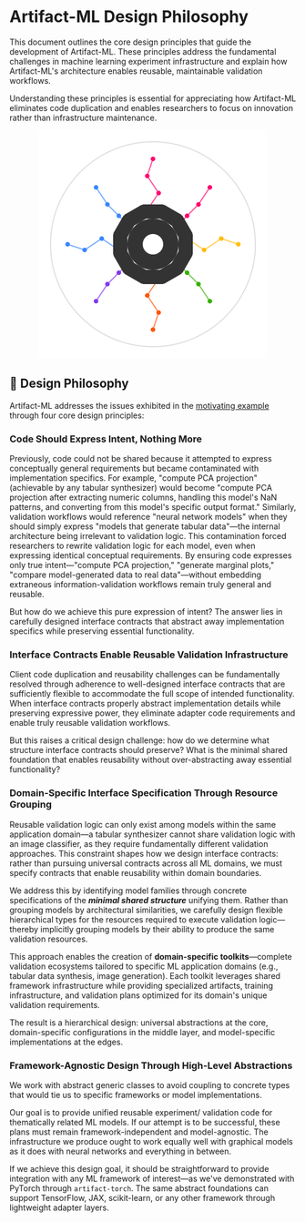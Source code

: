 # Artifact-ML Design Philosophy

This document outlines the core design principles that guide the development of Artifact-ML. These principles address the fundamental challenges in machine learning experiment infrastructure and explain how Artifact-ML's architecture enables reusable, maintainable validation workflows.

Understanding these principles is essential for appreciating how Artifact-ML eliminates code duplication and enables researchers to focus on innovation rather than infrastructure maintenance.

<p align="center">
  <img src="assets/artifact_ml_logo.svg" width="400" alt="Artifact-ML Logo">
</p>

## 🎯 Design Philosophy

Artifact-ML addresses the issues exhibited in the [motivating example](motivating_example.md) through four core design principles:

### Code Should Express Intent, Nothing More

Previously, code could not be shared because it attempted to express conceptually general requirements but became contaminated with implementation specifics. For example, "compute PCA projection" (achievable by any tabular synthesizer) would become "compute PCA projection after extracting numeric columns, handling this model's NaN patterns, and converting from this model's specific output format." Similarly, validation workflows would reference "neural network models" when they should simply express "models that generate tabular data"—the internal architecture being irrelevant to validation logic. This contamination forced researchers to rewrite validation logic for each model, even when expressing identical conceptual requirements. By ensuring code expresses only true intent—"compute PCA projection," "generate marginal plots," "compare model-generated data to real data"—without embedding extraneous information-validation workflows remain truly general and reusable.

But how do we achieve this pure expression of intent? The answer lies in carefully designed interface contracts that abstract away implementation specifics while preserving essential functionality.

### Interface Contracts Enable Reusable Validation Infrastructure

Client code duplication and reusability challenges can be fundamentally resolved through adherence to well-designed interface contracts that are sufficiently flexible to accommodate the full scope of intended functionality. When interface contracts properly abstract implementation details while preserving expressive power, they eliminate adapter code requirements and enable truly reusable validation workflows.

But this raises a critical design challenge: how do we determine what structure interface contracts should preserve? What is the minimal shared foundation that enables reusability without over-abstracting away essential functionality?

### Domain-Specific Interface Specification Through Resource Grouping

Reusable validation logic can only exist among models within the same application domain—a tabular synthesizer cannot share validation logic with an image classifier, as they require fundamentally different validation approaches. This constraint shapes how we design interface contracts: rather than pursuing universal contracts across all ML domains, we must specify contracts that enable reusability within domain boundaries.

We address this by identifying model families through concrete specifications of the ***minimal shared structure*** unifying them. Rather than grouping models by architectural similarities, we carefully design flexible hierarchical types for the resources required to execute validation logic—thereby implicitly grouping models by their ability to produce the same validation resources.

This approach enables the creation of **domain-specific toolkits**—complete validation ecosystems tailored to specific ML application domains (e.g., tabular data synthesis, image generation). Each toolkit leverages shared framework infrastructure while providing specialized artifacts, training infrastructure, and validation plans optimized for its domain's unique validation requirements.

The result is a hierarchical design: universal abstractions at the core, domain-specific configurations in the middle layer, and model-specific implementations at the edges.

### Framework-Agnostic Design Through High-Level Abstractions

We work with abstract generic classes to avoid coupling to concrete types that would tie us to specific frameworks or model implementations.

Our goal is to provide unified reusable experiment/ validation code for thematically related ML models. If our attempt is to be successful, these plans must remain framework-independent and model-agnostic. The infrastructure we produce ought to work equally well with graphical models as it does with neural networks and everything in between.

If we achieve this design goal, it should be straightforward to provide integration with any ML framework of interest—as we've demonstrated with PyTorch through `artifact-torch`. The same abstract foundations can support TensorFlow, JAX, scikit-learn, or any other framework through lightweight adapter layers. 